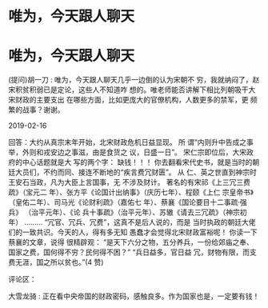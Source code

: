 # 唯为，今天跟人聊天

# 唯为，今天跟人聊天

(提问)胡一刀 : 唯为，今天跟人聊天几乎一边倒的认为宋朝不 穷，我就纳闷了，赵宋积贫积弱已是定论，这些人不知道咋 想的。唯老师能否讲解下相比列朝吸干大宋财政的主要支出 在哪些方面，比如更庞大的官僚机构，人数更多的禁军，更 频繁的战事？谢谢。

2019-02-16

回答：大约从真宗末年开始，北宋财政危机日益显现。 所 谓“内则升中告成之事举，外则和戎安边之事滋，由是食货之 议，日盛一日”。 宋仁宗即位后，大宋政府的中心话题就是大 写的两个字： 缺钱！！！ 你去翻看宋代史书，就是当时的朝 廷大员们，不约而同、接连不断地的“疾言费冗财匮”。 从 仁、英之世直到神宗时王安石当政，凡为大臣上言国事，无 不涉及财计。 著名的有宋祁《上三冗三费疏》（宝元二 年）、张方平《论国计出纳事》（庆历七年）、程颐《上仁 宗皇帝书》（皇佑二年）、司马光《论财利疏》（嘉佑七 年）、蔡襄《国论要目十二事疏·强兵》 （治平元年）、《论 兵十事疏》（治平元年）、苏辙《请去三冗疏》（神宗初 年） ……… “冗官、冗兵、冗费”，这真不是后人说的，而是 当时执政的朝廷大佬们的一致共识。今天的人，得有多无知 愚蠢才会觉得北宋财政富裕呢！ 你读一下蔡襄的文章，说得 很精辟观： “是天下六分之物，五分养兵，一份给郊庙之奉、 国家之费，国何得不穷？民何得不困？” “兵日益多，官日益 冗，财物有限，而支费无涯，国之所以贫也。”(4 赞)

评论区：

大雪龙骑 : 正在看中央帝国的财政密码，感触良多。作为国家也是，一定要有钱！